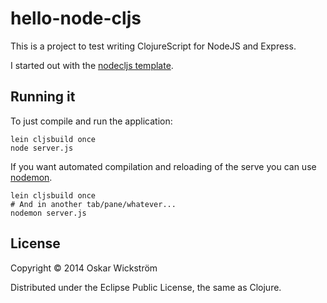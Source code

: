 # hello-node-cljs

This is a project to test writing ClojureScript for NodeJS and Express.

I started out with the [nodecljs template](http://blog.lauripesonen.com/leiningen-template-for-cljs-on-node-projects/).

## Running it

To just compile and run the application:

    lein cljsbuild once
    node server.js

If you want automated compilation and reloading of the serve you can
use [nodemon](https://github.com/remy/nodemon).

    lein cljsbuild once
    # And in another tab/pane/whatever...
    nodemon server.js

## License

Copyright © 2014 Oskar Wickström

Distributed under the Eclipse Public License, the same as Clojure.
